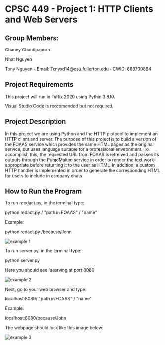 # CPSC 449 - Project 1: HTTP Clients and Web Servers

## Group Members:

Chaney Chantipaporn

Nhat Nguyen

Tony Nguyen - Email: Tonyxd14@csu.fullerton.edu - CWID: 889700894

## Project Requirements
This project will run in Tuffix 2020 using Pythin 3.8.10. 

Visual Studio Code is reccomended but not required.

## Project Description
In this project we are using Python and the HTTP protocol to implement an HTTP client and server. The purpose of this project is to build a version of the FOAAS service which provides the same HTML pages as the original service, but uses language suitable for a professional environment. To accomplish this, the requested URL from FOAAS is retreived and passes its outputs through the PurgoMalum service in order to render the text work-appropriate before returning it to the user as HTML. In addition, a custom HTTP handler is implemented in order to generate the corresponding HTML for users to include in company chats.

## How to Run the Program
To run reedact.py, in the terminal type:

python redact.py / "path in FOAAS" / "name"

Example:

python redact.py /because/John

![example 1](/images/P1_ex1.png)

To run server.py, in the terminal type:

python server.py

Here you should see 'seerving at port 8080'

![example 2](/images/P2_ex2.png)

Next, go to your web browser and type:

localhost:8080/ "path in FOAAS" / "name"

Example:

localhost:8080/because/John

The webpage should look like this image below:

![example 3](/images/P3_ex3.png)
